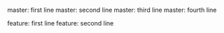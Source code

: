 master: first line
master: second line
master: third line
master: fourth line

feature: first line
feature: second line
